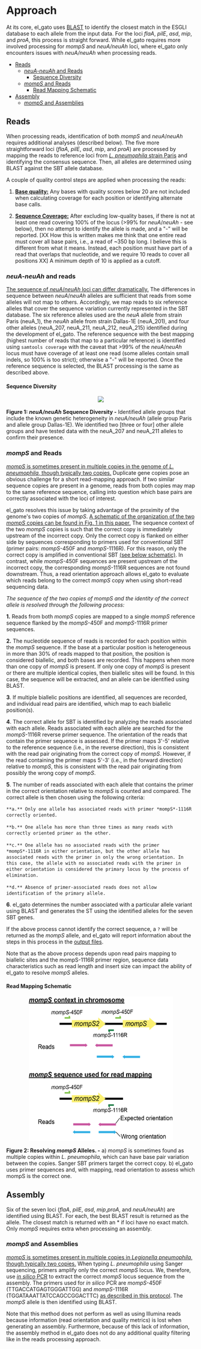 # Approach

At its core, el_gato uses [BLAST](https://blast.ncbi.nlm.nih.gov/Blast.cgi) to identify the closest match in the ESGLI database to each allele from the input data. For the loci *flaA*, *pilE*, *asd*, *mip*, and *proA*, this process is straight forward. While el_gato requires more involved processing for *mompS* and *neuA/neuAh* loci, where el_gato only encounters issues with *neuA/neuAh* when processing reads.

* [Reads](#reads)
   * [*neuA-neuAh* and Reads](#neua-neuah-and-reads)
     * [Sequence Diversity](#sequence-diversity)
   * [*mompS* and Reads](#momps-and-reads)
     * [Read Mapping Schematic](#read-mapping-schematic)
* [Assembly](#assembly)
   * [*mompS* and Assemblies](#momps-and-assemblies)

## Reads

When processing reads, identification of both *mompS* and *neuA*/*neuAh* requires additional analyses (described below). The five more straightforward loci (*flaA*, *pilE*, *asd*, *mip*, and *proA*) are processed by mapping the reads to reference loci from [*L. pneumophila* strain Paris](https://www.ncbi.nlm.nih.gov/datasets/genome/GCF_000048645.1/) and identifying the consensus sequence. Then, all alleles are determined using BLAST against the SBT allele database.

A couple of quality control steps are applied when processing the reads:

   1. **[Base quality:](https://en.wikipedia.org/wiki/Phred_quality_score)** Any bases with quality scores below 20 are not included when calculating coverage for each position or identifying alternate base calls. 

   2. **[Sequence Coverage:](https://en.wikipedia.org/wiki/Coverage_(genetics))** After excluding low-quality bases, if there is not at least one read covering 100% of the locus (>99% for *neuA*/*neuAh* - see below), then no attempt to identify the allele is made, and a "-" will be reported. [XX How this is written makes me think that one entire read must cover all base pairs, i.e., a read of ~350 bp long. I believe this is different from what it means. Instead, each position must have part of a read that overlaps that nucleotide, and we require 10 reads to cover all positions XX] A minimum depth of 10 is applied as a cutoff. 

<a id="neuA/neuAh"></a>
### *neuA-neuAh* and reads

[The sequence of *neuA*/*neuAh* loci can differ dramatically.](https://doi.org/10.1111/1469-0691.12459) The differences in sequence between *neuA*/*neuAh* alleles are sufficient that reads from some alleles will not map to others. Accordingly, we map reads to six reference alleles that cover the sequence variation currently represented in the SBT database. The six reference alleles used are the *neuA* allele from strain Paris (neuA_1), the *neuAh* allele from strain Dallas-1E (neuA_201), and four other alleles (neuA_207, neuA_211, neuA_212, neuA_215) identified during the development of el_gato. The reference sequence with the best mapping (highest number of reads that map to a particular reference) is identified using `samtools coverage` with the caveat that >99% of the *neuA*/*neuAh* locus must have coverage of at least one read (some alleles contain small indels, so 100% is too strict); otherwise a "-" will be reported. Once the reference sequence is selected, the BLAST processing is the same as described above. 

#### Sequence Diversity
<p align="center">
<img src= "https://github.com/user-attachments/assets/7c0eb403-369a-40bf-892d-150c5d2fc214"/ >
</p>

**Figure 1: *neuA/neuAh* Sequence Diversity -** Identified allele groups that include the known genetic heterogeneity in *neuA/neuAh* (allele group Paris and allele group Dallas-1E). We identified two [three or four] other allele groups and have tested data with the neuA_207 and neuA_211 alleles to confirm their presence.

### *mompS* and Reads

[*mompS* is sometimes present in multiple copies in the genome of *L. pneumophila*, though typically two copies.](https://doi.org/10.1016/j.cmi.2017.01.002) Duplicate gene copies pose an obvious challenge for a short read-mapping approach. If two similar sequence copies are present in a genome, reads from both copies may map to the same reference sequence, calling into question which base pairs are correctly associated with the loci of interest.

el_gato resolves this issue by taking advantage of the proximity of the genome's two copies of *mompS*. [A schematic of the organization of the two *mompS* copies can be found in Fig. 1 in this paper.](https://doi.org/10.1016/j.cmi.2017.01.002) The sequence context of the two *mompS* copies is such that the correct copy is immediately upstream of the incorrect copy. Only the correct copy is flanked on either side by sequences corresponding to primers used for conventional SBT (primer pairs: *mompS*-450F and *mompS*-1116R). For this reason, only the correct copy is amplified in conventional SBT [(see below schematic)](#read-mapping-schematic). In contrast, while *mompS*-450F sequences are present upstream of the incorrect copy, the corresponding *mompS*-1116R sequences are not found downstream. Thus, a read orientation approach allows el_gato to evaluate which reads belong to the correct *mompS* copy when using short-read sequencing data.  
 
*The sequence of the two copies of *mompS* and the identity of the correct allele is resolved through the following process:*

**1.** Reads from both *mompS* copies are mapped to a single *mompS* reference sequence flanked by the *mompS*-450F and *mompS*-1116R primer sequences. 

**2.** The nucleotide sequence of reads is recorded for each position within the *mompS* sequence. If the base at a particular position is heterogeneous in more than 30% of reads mapped to that position, the position is considered biallelic, and both bases are recorded. This happens when more than one copy of *mompS* is present. If only one copy of *mompS*  is present or there are multiple identical copies, then biallelic sites will be found. In this case, the sequence will be extracted, and an allele can be identified using BLAST. 

**3**. If multiple biallelic positions are identified, all sequences are recorded, and individual read pairs are identified, which map to each biallelic position(s). 

**4**. The correct allele for SBT is identified by analyzing the reads associated with each allele. Reads associated with each allele are searched for the *mompS*-1116R reverse primer sequence. The orientation of the reads that contain the primer sequence is assessed. If the primer maps 3'-5' relative to the reference sequence (i.e., in the reverse direction), this is consistent with the read pair originating from the correct copy of *mompS*. However, if the read containing the primer maps 5'-3' (i.e., in the forward direction) relative to *mompS*, this is consistent with the read pair originating from possibly the wrong copy of *mompS*. 

**5**. The number of reads associated with each allele that contains the primer in the correct orientation relative to *mompS* is counted and compared. The correct allele is then chosen using the following criteria:  

    **a.** Only one allele has associated reads with primer *mompS*-1116R correctly oriented.  

    **b.** One allele has more than three times as many reads with correctly oriented primer as the other.  

    **c.** One allele has no associated reads with the primer *mompS*-1116R in either orientation, but the other allele has associated reads with the primer in only the wrong orientation. In this case, the allele with no associated reads with the primer in either orientation is considered the primary locus by the process of elimination.
   
    **d.** Absence of primer-associated reads does not allow identification of the primary allele.

**6**. el_gato determines the number associated with a particular allele variant using BLAST and generates the ST using the identified alleles for the seven SBT genes. 

If the above process cannot identify the correct sequence, a `?` will be returned as the *mompS* allele, and el_gato will report information about the steps in this process in the [output files](input_output.md/#output-files).

Note that as the above process depends upon read pairs mapping to biallelic sites and the mompS-1116R primer region, sequence data characteristics such as read length and insert size can impact the ability of el_gato to resolve *mompS* alleles. 

#### Read Mapping Schematic

<p align="center">
   <img src="images/mompSReads.png"  height="384" width="384" />
</p>  

**Figure 2: Resolving *mompS* Alleles. -** a) *mompS* is sometimes found as multiple copies within *L. pneumophila*, which can have base pair variation between the copies. Sanger SBT primers target the correct copy. b) el_gato uses primer sequences and, with mapping, read orientation to assess which mompS is the correct one. 

## Assembly

Six of the seven loci (*flaA*, *pilE*, *asd*, *mip*,*proA*, and *neuA/neuAh*) are identified using BLAST. For each, the best BLAST result is returned as the allele. The closest match is returned with an \* if loci have no exact match. Only *mompS* requires extra when processing an assembly.

### *mompS* and Assemblies

[*mompS* is sometimes present in multiple copies in *Legionella pneumophila*, though typically two copies.](https://doi.org/10.1016/j.cmi.2017.01.002) When typing *L. pneumophila* using Sanger sequencing, primers amplify only the correct *mompS* locus. We, therefore, use [*in silico* PCR](https://users.soe.ucsc.edu/~kent/) to extract the correct *mompS* locus sequence from the assembly. The primers used for *in silico* PCR are *mompS*-450F (TTGACCATGAGTGGGATTGG) and *mompS*-1116R (TGGATAAATTATCCAGCCGGACTTC) [as described in this protocol](https://doi.org/10.1007/978-1-62703-161-5_6). The *mompS* allele is then identified using BLAST. 

Note that this method does not perform as well as using Illumina reads because information (read orientation and quality metrics) is lost when generating an assembly. Furthermore, because of this lack of information, the assembly method in el_gato does not do any additional quality filtering like in the reads processing approach. 
